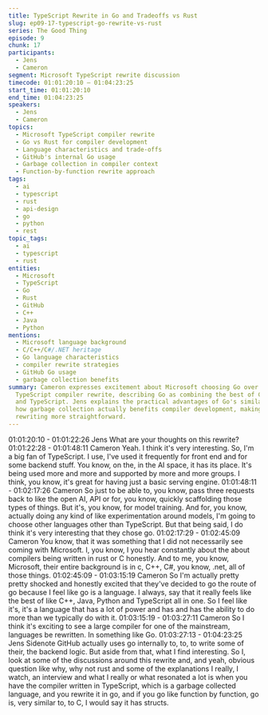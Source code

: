 ```yaml
---
title: TypeScript Rewrite in Go and Tradeoffs vs Rust
slug: ep09-17-typescript-go-rewrite-vs-rust
series: The Good Thing
episode: 9
chunk: 17
participants:
  - Jens
  - Cameron
segment: Microsoft TypeScript rewrite discussion
timecode: 01:01:20:10 – 01:04:23:25
start_time: 01:01:20:10
end_time: 01:04:23:25
speakers:
  - Jens
  - Cameron
topics:
  - Microsoft TypeScript compiler rewrite
  - Go vs Rust for compiler development
  - Language characteristics and trade-offs
  - GitHub's internal Go usage
  - Garbage collection in compiler context
  - Function-by-function rewrite approach
tags:
  - ai
  - typescript
  - rust
  - api-design
  - go
  - python
  - rest
topic_tags:
  - ai
  - typescript
  - rust
entities:
  - Microsoft
  - TypeScript
  - Go
  - Rust
  - GitHub
  - C++
  - Java
  - Python
mentions:
  - Microsoft language background
  - C/C++/C#/.NET heritage
  - Go language characteristics
  - compiler rewrite strategies
  - GitHub Go usage
  - garbage collection benefits
summary: Cameron expresses excitement about Microsoft choosing Go over Rust for the
  TypeScript compiler rewrite, describing Go as combining the best of C++, Java, Python,
  and TypeScript. Jens explains the practical advantages of Go's similarity to C and
  how garbage collection actually benefits compiler development, making function-by-function
  rewriting more straightforward.
---
```


01:01:20:10 - 01:01:22:26
Jens
What are your thoughts on this rewrite?
01:01:22:28 - 01:01:48:11
Cameron
Yeah. I think it's very interesting. So, I'm a big fan of TypeScript. I use, I've used it frequently for
front end and for some backend stuff. You know, on the, in the AI space, it has its place. It's
being used more and more and supported by more and more groups. I think, you know, it's
great for having just a basic serving engine.
01:01:48:11 - 01:02:17:26
Cameron
So just to be able to, you know, pass three requests back to like the open AI, API or for, you
know, quickly scaffolding those types of things. But it's, you know, for model training. And for,
you know, actually doing any kind of like experimentation around models, I'm going to choose
other languages other than TypeScript. But that being said, I do think it's very interesting that
they chose go.
01:02:17:29 - 01:02:45:09
Cameron
You know, that it was something that I did not necessarily see coming with Microsoft. I, you
know, I you hear constantly about the about compilers being written in rust or C honestly. And to
me, you know, Microsoft, their entire background is in c, C++, C#, you know, .net, all of those
things.
01:02:45:09 - 01:03:15:19
Cameron
So I'm actually pretty pretty shocked and honestly excited that they've decided to go the route of
go because I feel like go is a language. I always, say that it really feels like the best of like C++,
Java, Python and TypeScript all in one. So I feel like it's, it's a language that has a lot of power
and has and has the ability to do more than we typically do with it.
01:03:15:19 - 01:03:27:11
Cameron
So I think it's exciting to see a large compiler for one of the mainstream, languages be rewritten.
In something like Go.
01:03:27:13 - 01:04:23:25
Jens
Sidenote GitHub actually uses go internally to, to, to write some of their, the backend logic. But
aside from that, what I find interesting. So I, look at some of the discussions around this rewrite
and, and yeah, obvious question like why, why not rust and some of the explanations I really, I
watch, an interview and what I really or what resonated a lot is when you have the compiler
written in TypeScript, which is a garbage collected language, and you rewrite it in go, and if you
go like function by function, go is, very similar to, to C, I would say it has structs.